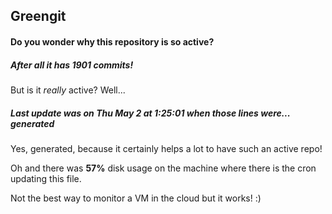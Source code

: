 ## Greengit

#### Do you wonder why this repository is so active?

##### After all it has 1901 commits!

But is it *really* active? Well...

##### Last update was on Thu May 2 at 1:25:01 when those lines were... generated

Yes, generated, because it certainly helps a lot to have such an active repo!

Oh and there was **57%** disk usage on the machine
where there is the cron updating this file.

Not the best way to monitor a VM in the cloud but it works! :)
